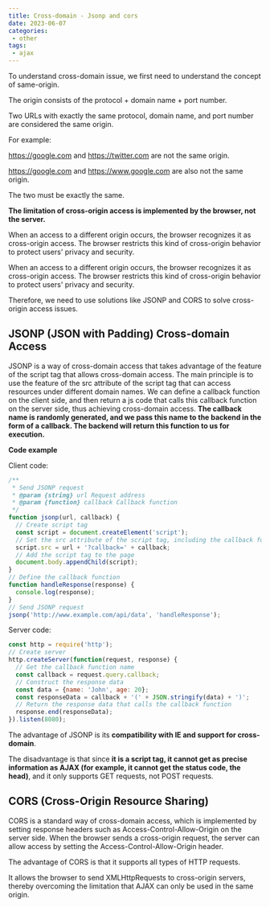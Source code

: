 ```yaml
---
title: Cross-domain - Jsonp and cors
date: 2023-06-07
categories:
 - other
tags:
 - ajax
---
```

To understand cross-domain issue, we first need to understand the concept of same-origin.

The origin consists of the protocol + domain name + port number.

Two URLs with exactly the same protocol, domain name, and port number are considered the same origin.

For example:

https://google.com and https://twitter.com are not the same origin.

https://google.com and https://www.google.com are also not the same origin.

The two must be exactly the same.

**The limitation of cross-origin access is implemented by the browser, not the server.**

When an access to a different origin occurs, the browser recognizes it as cross-origin access. The browser restricts this kind of cross-origin behavior to protect users' privacy and security.

When an access to a different origin occurs, the browser recognizes it as cross-origin access. The browser restricts this kind of cross-origin behavior to protect users' privacy and security.

Therefore, we need to use solutions like JSONP and CORS to solve cross-origin access issues.

## JSONP (JSON with Padding) Cross-domain Access

JSONP is a way of cross-domain access that takes advantage of the feature of the script tag that allows cross-domain access. The main principle is to use the feature of the src attribute of the script tag that can access resources under different domain names. We can define a callback function on the client side, and then return a js code that calls this callback function on the server side, thus achieving cross-domain access. **The callback name is randomly generated, and we pass this name to the backend in the form of a callback. The backend will return this function to us for execution.**

**Code example**

Client code:

```js
/**
 * Send JSONP request
 * @param {string} url Request address
 * @param {function} callback Callback function
 */
function jsonp(url, callback) {
  // Create script tag
  const script = document.createElement('script');
  // Set the src attribute of the script tag, including the callback function name
  script.src = url + '?callback=' + callback;
  // Add the script tag to the page
  document.body.appendChild(script);
}
// Define the callback function
function handleResponse(response) {
  console.log(response);
}
// Send JSONP request
jsonp('http://www.example.com/api/data', 'handleResponse');
```

Server code:

```js
const http = require('http');
// Create server
http.createServer(function(request, response) {
  // Get the callback function name
  const callback = request.query.callback;
  // Construct the response data
  const data = {name: 'John', age: 20};
  const responseData = callback + '(' + JSON.stringify(data) + ')';
  // Return the response data that calls the callback function
  response.end(responseData);
}).listen(8080);
```

The advantage of JSONP is its **compatibility with IE and support for cross-domain**.

The disadvantage is that since **it is a script tag, it cannot get as precise information as AJAX (for example, it cannot get the status code, the head)**, and it only supports GET requests, not POST requests.

## CORS (Cross-Origin Resource Sharing)

CORS is a standard way of cross-domain access, which is implemented by setting response headers such as Access-Control-Allow-Origin on the server side. When the browser sends a cross-origin request, the server can allow access by setting the Access-Control-Allow-Origin header.

The advantage of CORS is that it supports all types of HTTP requests.

It allows the browser to send XMLHttpRequests to cross-origin servers, thereby overcoming the limitation that AJAX can only be used in the same origin.